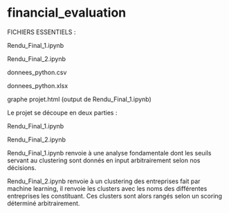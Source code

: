 # financial_evaluation

FICHIERS ESSENTIELS :

Rendu_Final_1.ipynb

Rendu_Final_2.ipynb

donnees_python.csv

donnees_python.xlsx

graphe projet.html (output de Rendu_Final_1.ipynb)

Le projet se découpe en deux parties :

Rendu_Final_1.ipynb

Rendu_Final_2.ipynb

Rendu_Final_1.ipynb renvoie à une analyse fondamentale dont les seuils servant au clustering sont donnés en input arbitrairement selon nos décisions.

Rendu_Final_2.ipynb renvoie à un clustering des entreprises fait par machine learning, il renvoie les clusters avec les noms des différentes entreprises les constituant.
Ces clusters sont alors rangés selon un scoring déterminé arbitrairement.


